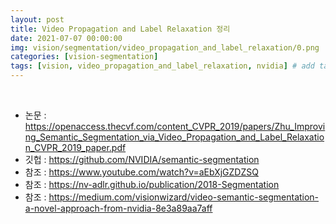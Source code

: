 ```yaml
---
layout: post
title: Video Propagation and Label Relaxation 정리
date: 2021-07-07 00:00:00
img: vision/segmentation/video_propagation_and_label_relaxation/0.png
categories: [vision-segmentation] 
tags: [vision, video_propagation_and_label_relaxation, nvidia] # add tag
---
```


<br>

- 논문 : https://openaccess.thecvf.com/content_CVPR_2019/papers/Zhu_Improving_Semantic_Segmentation_via_Video_Propagation_and_Label_Relaxation_CVPR_2019_paper.pdf
- 깃헙 : https://github.com/NVIDIA/semantic-segmentation
- 참조 : https://www.youtube.com/watch?v=aEbXjGZDZSQ
- 참조 : https://nv-adlr.github.io/publication/2018-Segmentation
- 참조 : https://medium.com/visionwizard/video-semantic-segmentation-a-novel-approach-from-nvidia-8e3a89aa7aff

<br>


